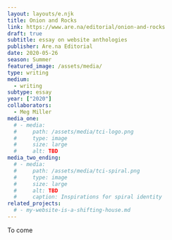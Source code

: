 ```yaml
---
layout: layouts/e.njk
title: Onion and Rocks
link: https://www.are.na/editorial/onion-and-rocks
draft: true
subtitle: essay on website anthologies
publisher: Are.na Editorial
date: 2020-05-26
season: Summer
featured_image: /assets/media/
type: writing
medium:
  - writing
subtype: essay
year: ["2020"]
collaborators:
  - Meg Miller
media_one:
  # - media:
  #     path: /assets/media/tci-logo.png
  #     type: image
  #     size: large
  #     alt: TBD
media_two_ending:
  # - media:
  #     path: /assets/media/tci-spiral.png
  #     type: image
  #     size: large
  #     alt: TBD
  #     caption: Inspirations for spiral identity
related_projects:
  # - my-website-is-a-shifting-house.md
---
```


To come
